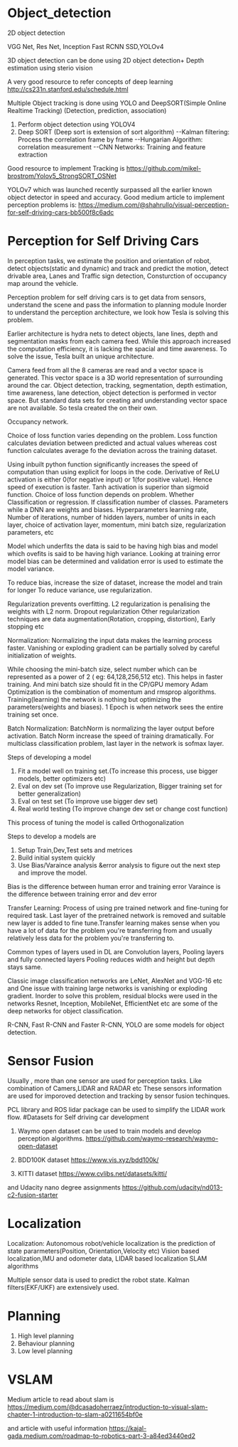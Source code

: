 # Object_detection
2D object detection

VGG Net, Res Net, Inception
Fast RCNN
SSD,YOLOv4


3D object detection can be done using 2D object detection+ Depth estimation using sterio vision

A very good resource to refer concepts of deep learning http://cs231n.stanford.edu/schedule.html


Multiple Object tracking is done using YOLO and DeepSORT(Simple Online Realtime Tracking) 
(Detection, prediction, association)
1. Perform object detection using YOLOV4
2. Deep SORT (Deep sort is extension of sort algorithm)
    --Kalman filtering: Process the correlation frame by frame
    --Hungarian Algorithm: correlation measurement
    --CNN Networks: Training and feature extraction
    
Good resource to implement Tracking is https://github.com/mikel-brostrom/Yolov5_StrongSORT_OSNet

YOLOv7 which was launched recently surpassed all the earlier known object detector in speed and accuracy.
Good medium article to implement perception problems is:
https://medium.com/@shahrullo/visual-perception-for-self-driving-cars-bb500f8c6adc



# Perception for Self Driving Cars

In perception tasks, we estimate the position and orientation of robot, detect objects(static and dynamic) and track and predict the motion, detect drivable area, Lanes and Traffic sign detection, Consturction of occupancy map around the vehicle. 

Perception problem for self driving cars is to get data from sensors, understand the scene and pass the information to planning module
Inorder to understand the perception architecture, we look how Tesla is solving this problem.

Earlier architecture is hydra nets to detect objects, lane lines, depth and segmentation masks from each camera feed.
While this approach increased the computation efficiency, it is lacking the spacial and time awareness. To solve the issue, Tesla built an unique architecture.

Camera feed from all the 8 cameras are read and a vector space is generated. This vector space is a 3D world representation of surrounding around the car.
Object detection, tracking, segmentation, depth estimation, time awareness, lane detection, object detection is performed in vector space. 
But standard data sets for creating and understanding vector space are not available. So tesla created the on their own.

Occupancy network.



Choice of loss function varies depending on the problem. Loss function calculates deviation between predicted and actual values whereas cost function calculates average fo the deviation across the training dataset.

Using inbuilt python function significantly increases the speed of computation than using explicit for loops in the code.
Derivative of ReLU activation is either 0(for negative input) or 1(for positive value). Hence speed of execution is faster. 
Tanh activation is superior than sigmoid function.
Choice of loss function depends on problem. Whether Classification or regression. If classification number of classes. 
Parameters while a DNN are weights and biases.
Hyperparameters learning rate, Number of iterations, number of hidden layers, number of units in each layer, choice of activation layer, momentum, mini batch size, regularization parameters, etc

Model which underfits the data is said to be having high bias and model which ovefits is said to be having high variance.
Looking at training error model bias can be determined and validation error is used to estimate the model variance.

To reduce bias, increase the size of dataset, increase the model and train for longer
To reduce variance, use regularization.

Regularization prevents overfitting.
L2 regularization is penalising the weights with L2 norm.
Dropout regularization
Other regularization techniques are data augmentation(Rotation, cropping, distortion), Early stopping etc


Normalization:
Normalizing the input data makes the learning process faster.
Vanishing or exploding gradient can be partially solved by careful initialization of weights.

While choosing the mini-batch size, select number which can be represented as a power of 2 ( eg: 64,128,256,512 etc). This helps in faster training.
And mini batch size should fit in the CP/GPU memory
Adam Optimization is the combination of momentum and rmsprop algorithms.
Training(learning) the network is nothing but optimizing the parameters(weights and biases).
1 Epoch is when network sees the entire training set once.  

Batch Normalization: BatchNorm is normalizing the layer output before activation. Batch Norm increase the speed of training dramatically.
For multiclass classification problem, last layer in the network is sofmax layer.

Steps of developing a model
1. Fit a model well on training set.(To increase this process, use bigger models, better optimizers etc)
2. Eval on dev set (To improve use Regularization, Bigger training set for better generalization)
3. Eval on test set (To improve use bigger dev set)
4. Real world testing (To improve change dev set or change cost function) 

This process of tuning the model is called Orthogonalization

Steps to develop a models are
1. Setup Train,Dev,Test sets and metrices
2. Build initial system quickly
3. Use Bias/Varaince analysis &error analysis to figure out the next step and improve the model.

Bias is the difference between human error and training error
Varaince is the difference between training error and dev error

Transfer Learning: Process of using pre trained network and fine-tuning for required task. Last layer of the pretrained network is removed and suitable new layer is added to fine tune.Transfer learning makes sense when you have a lot of data for the problem you're transferring from and usually relatively less data for the problem you're transferring to.


Common types of layers used in DL are Convolution layers, Pooling layers and fully connected layers
Pooling reduces width and height but depth stays same.

Classic image classification networks are LeNet, AlexNet and VGG-16 etc and 
One issue with training large networks is vanishing or exploding gradient. Inorder to solve this problem, residual blocks were used in the networks
Resnet, Inception, MobileNet, EfficientNet etc are some of the deep networks for object classification.
 
R-CNN, Fast R-CNN and Faster R-CNN, YOLO are some models for object detection.


# Sensor Fusion
Usually , more than one sensor are used for perception tasks. Like combination of Camers,LIDAR and RADAR etc
These sensors information are used for imporoved detection and tracking by sensor fusion techinques.

PCL library and ROS lidar package can be used to simplify the LIDAR work flow. 
#Datasets for Self driving car development

1. Waymo open dataset can be used to train models and develop perception algorithms. 
        https://github.com/waymo-research/waymo-open-dataset

2. BDD100K dataset        https://www.vis.xyz/bdd100k/
3. KITTI dataset          https://www.cvlibs.net/datasets/kitti/



and Udacity nano degree assignments 
https://github.com/udacity/nd013-c2-fusion-starter

# Localization
Localization: Autonomous robot/vehicle localization is the prediction of state pararmeters(Position, Orientation,Velocity etc)
Vision based localization,IMU and odometer data, LIDAR based localization 
SLAM algorithms

Multiple sensor data is used to predict the robot state. Kalman filters(EKF/UKF) are extensively used.


# Planning 

1. High level planning
2. Behaviour planning
3. Low level planning

# VSLAM

Medium article to read about slam is 
https://medium.com/@dcasadoherraez/introduction-to-visual-slam-chapter-1-introduction-to-slam-a0211654bf0e

and article with useful information
https://kajal-gada.medium.com/roadmap-to-robotics-part-3-a84ed3440ed2







